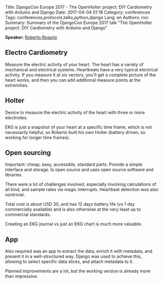 Title: DjangoCon Europe 2017 - The OpenHolter project: DIY Cardiometry with Arduino and Django
Date:   2017-04-04 01:18
Category: conferences
Tags: conferences,protocols,talks,python,django
Lang: en
Authors: rixx
Summary: Summary of the DjangoCon Europe 2017 talk "The OpenHolter project: DIY Cardiometry with Arduino and Django"

**Speaker:** [Roberto Rosario](https://twitter.com/siloraptor)

## Electro Cardiometry

Measure the electric activity of your heart. The heart has a variety of mechanical and electrical systems.
Heartbeats have a very typical electrical activity. If you measure it at six vectors, you'll get a complete picture of
the heart works, and then you can add additional measure points at the extremities.

## Holter

Device to measure the electric activity of the heart with three or more electrodes.

EKG is just a snapshot of your heart at a specific time frame, which is not necessarily helpful, so Roberto built his
own Holter (battery driven, so working for longer time frames).

## Open sourcing

Important: cheap, easy, accessible, standard parts. Provide a simple interface and storage. Is open source and uses
open source software and libraries.

There were a lot of challenges involved, especially involving calculations of all kind, and sample rates via magic
interrupts. Heartbeat detection was also nontrivial.

Total cost is about USD 30, and has 12 days battery life (vs 1 day commercially available) and is also otherwise at the
very least up to commercial standards.

Creating an EKG journal vs just an EKG chart is much more valuable.

## App

Also required was an app to extract the data, enrich it with metadata, and present it in a well-structured way. Django
was used to achieve this, allowing to select specific data slices, and attach metadata to it.

Planned improvements are a lot, but the working version is already more than impressive.
